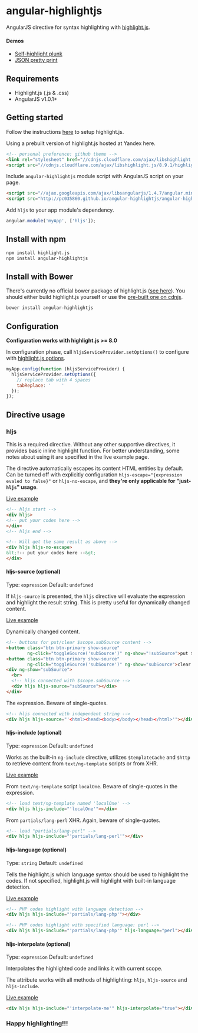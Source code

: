 # angular-highlightjs

AngularJS directive for syntax highlighting with [highlight.js](http://highlightjs.org/).

#### Demos

* [Self-highlight plunk](http://plnkr.co/edit/OPxzDu?p=preview)
* [JSON pretty print](http://plnkr.co/edit/WCmBTQ?p=preview)

## Requirements

* Highlight.js (.js & .css)
* AngularJS v1.0.1+


## Getting started

Follow the instructions [here](http://softwaremaniacs.org/soft/highlight/en/download/) to setup highlight.js.

Using a prebuilt version of highlight.js hosted at Yandex here.
```html
<!-- personal preference: github theme -->
<link rel="stylesheet" href="//cdnjs.cloudflare.com/ajax/libshighlight.js/8.9.1/styles/github.min.css">
<script src="//cdnjs.cloudflare.com/ajax/libshighlight.js/8.9.1/highlight.min.js"></script>
```

Include `angular-highlightjs` module script with AngularJS script on your page.
```html
<script src="//ajax.googleapis.com/ajax/libsangularjs/1.4.7/angular.min.js"></script>
<script src="http://pc035860.github.io/angular-highlightjs/angular-highlightjs.min.js"></script>
```

Add `hljs` to your app module's dependency.
```js
angular.module('myApp', ['hljs']);
```

## Install with npm

```sh
npm install highlight.js
npm install angular-highlightjs
```

## Install with Bower

There's currently no official bower package of highlight.js ([see here](https://github.com/isagalaev/highlight.js/issues/182#issuecomment-29251147)). You should either build highlight.js yourself or use the [pre-built one on cdnjs](https://cdnjs.com/libraries/highlight.js).

```sh
bower install angular-highlightjs
```

## Configuration

**Configuration works with highlight.js >= 8.0**

In configuration phase, call `hljsServiceProvider.setOptions()` to configure with [highlight.js options](http://highlightjs.readthedocs.org/en/latest/api.html#configure-options).

```js
myApp.config(function (hljsServiceProvider) {
  hljsServiceProvider.setOptions({
    // replace tab with 4 spaces
    tabReplace: '    '
  });
});
```

## Directive usage

### hljs
This is a required directive. Without any other supportive directives, it provides basic inline highlight function. For better understanding, some notes about using it are specified in the live example page.

The directive automatically escapes its content HTML entities by default. Can be turned off with explicitly configuration `hljs-escape="{expression evaled to false}"` or `hljs-no-escape`, and **they're only applicable for "just-`hljs`" usage**.

[Live example](http://pc035860.github.io/angular-highlightjs/example/#/hljs)

```html
<!-- hljs start -->
<div hljs>
<!-- put your codes here -->
</div>
<!-- hljs end -->

<!-- Will get the same result as above -->
<div hljs hljs-no-escape>
&lt;!-- put your codes here --&gt;
</div>
```

#### hljs-source (optional)
Type: `expression`
Default: `undefined`

If `hljs-source` is presented, the `hljs` directive will evaluate the expression and highlight the result string. This is pretty useful for dynamically changed content.

[Live example](http://pc035860.github.io/angular-highlightjs/example/#/hljs-source)

Dynamically changed content.
```html
<!-- buttons for put/clear $scope.subSource content -->
<button class="btn btn-primary show-source" 
        ng-click="toggleSource('subSource')" ng-show="!subSource">put $scope.subSource</button>
<button class="btn btn-primary show-source" 
        ng-click="toggleSource('subSource')" ng-show="subSource">clear $scope.subSource</button>
<div ng-show="subSource">
  <br>
  <!-- hljs connected with $scope.subSource -->
  <div hljs hljs-source="subSource"></div>
</div>
```

The expression. Beware of single-quotes.
```html
<!-- hljs connected with independent string -->
<div hljs hljs-source="'<html><head><body></body></head></html>'"></div>
```

#### hljs-include (optional)
Type: `expression`
Default: `undefined`

Works as the built-in `ng-include` directive, utilizes `$templateCache` and `$http` to retrieve content from `text/ng-template` scripts or from XHR.

[Live example](http://pc035860.github.io/angular-highlightjs/example/#/hljs-include)

From `text/ng-template` script `localOne`. Beware of single-quotes in the expression.
```html
<!-- load text/ng-template named 'localOne' -->
<div hljs hljs-include="'localOne'"></div>
```

From `partials/lang-perl` XHR. Again, beware of single-quotes.
```html
<!-- load "partials/lang-perl" -->
<div hljs hljs-include="'partials/lang-perl'"></div>
```

#### hljs-language (optional)
Type: `string`
Default: `undefined`

Tells the highlight.js which language syntax should be used to highlight the codes. If not specified, highlight.js will highlight with built-in language detection.

[Live example](http://pc035860.github.io/angular-highlightjs/example/#/hljs-language)

```html
<!-- PHP codes highlight with language detection -->
<div hljs hljs-include="'partials/lang-php'"></div>

<!-- PHP codes highlight with specified language: perl -->
<div hljs hljs-include="'partials/lang-php'" hljs-language="perl"></div>
```


#### hljs-interpolate (optional)
Type: `expression`
Default: `undefined`

Interpolates the highlighted code and links it with current scope.

The attribute works with all methods of highlighting: `hljs`, `hljs-source` and `hljs-include`.

[Live example](http://pc035860.github.io/angular-highlightjs/example/#/hljs-compile)

```html
<div hljs hljs-include="'interpolate-me'" hljs-interpolate="true"></div>
```

### Happy highlighting!!!
